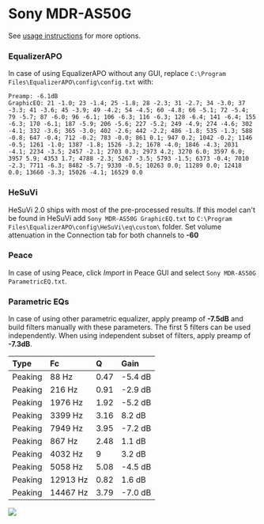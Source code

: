 # Sony MDR-AS50G
See [usage instructions](https://github.com/jaakkopasanen/AutoEq#usage) for more options.

### EqualizerAPO
In case of using EqualizerAPO without any GUI, replace `C:\Program Files\EqualizerAPO\config\config.txt`
with:
```
Preamp: -6.1dB
GraphicEQ: 21 -1.0; 23 -1.4; 25 -1.8; 28 -2.3; 31 -2.7; 34 -3.0; 37 -3.3; 41 -3.6; 45 -3.9; 49 -4.2; 54 -4.5; 60 -4.8; 66 -5.1; 72 -5.4; 79 -5.7; 87 -6.0; 96 -6.1; 106 -6.3; 116 -6.3; 128 -6.4; 141 -6.4; 155 -6.3; 170 -6.1; 187 -5.9; 206 -5.6; 227 -5.2; 249 -4.9; 274 -4.6; 302 -4.1; 332 -3.6; 365 -3.0; 402 -2.6; 442 -2.2; 486 -1.8; 535 -1.3; 588 -0.8; 647 -0.4; 712 -0.2; 783 -0.0; 861 0.1; 947 0.2; 1042 -0.2; 1146 -0.5; 1261 -1.0; 1387 -1.8; 1526 -3.2; 1678 -4.0; 1846 -4.3; 2031 -4.1; 2234 -3.5; 2457 -2.1; 2703 0.3; 2973 4.2; 3270 6.0; 3597 6.0; 3957 5.9; 4353 1.7; 4788 -2.3; 5267 -3.5; 5793 -1.5; 6373 -0.4; 7010 -2.3; 7711 -6.3; 8482 -5.7; 9330 -0.5; 10263 0.0; 11289 0.0; 12418 0.0; 13660 -3.3; 15026 -4.1; 16529 0.0
```

### HeSuVi
HeSuVi 2.0 ships with most of the pre-processed results. If this model can't be found in HeSuVi add
`Sony MDR-AS50G GraphicEQ.txt` to `C:\Program Files\EqualizerAPO\config\HeSuVi\eq\custom\` folder.
Set volume attenuation in the Connection tab for both channels to **-60**

### Peace
In case of using Peace, click *Import* in Peace GUI and select `Sony MDR-AS50G ParametricEQ.txt`.

### Parametric EQs
In case of using other parametric equalizer, apply preamp of **-7.5dB** and build filters manually
with these parameters. The first 5 filters can be used independently.
When using independent subset of filters, apply preamp of **-7.3dB**.

| Type    | Fc       |    Q | Gain    |
|:--------|:---------|:-----|:--------|
| Peaking | 88 Hz    | 0.47 | -5.4 dB |
| Peaking | 216 Hz   | 0.91 | -2.9 dB |
| Peaking | 1976 Hz  | 1.92 | -5.2 dB |
| Peaking | 3399 Hz  | 3.16 | 8.2 dB  |
| Peaking | 7949 Hz  | 3.95 | -7.2 dB |
| Peaking | 867 Hz   | 2.48 | 1.1 dB  |
| Peaking | 4032 Hz  | 9    | 3.2 dB  |
| Peaking | 5058 Hz  | 5.08 | -4.5 dB |
| Peaking | 12913 Hz | 0.82 | 1.6 dB  |
| Peaking | 14467 Hz | 3.79 | -7.0 dB |

![](https://raw.githubusercontent.com/jaakkopasanen/AutoEq/master/results/headphonecom/sbaf-serious/Sony%20MDR-AS50G/Sony%20MDR-AS50G.png)